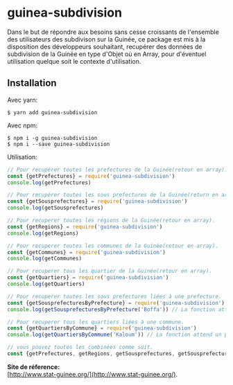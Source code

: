 # guinea-subdivision

Dans le but de répondre aux besoins sans cesse croissants de l'ensemble des utilisateurs des subdivison sur la Guinée, ce package est mis à la disposition des développeurs souhaitant, recupérer des données de subdivision de la Guinée en type d'Objet où en Array, pour d'éventuel utilisation quelque soit le contexte d'utilisation.

## Installation

Avec yarn:
```shell
$ yarn add guinea-subdivision
```

Avec npm:
```shell
$ npm i -g guinea-subdivision
$ npm i --save guinea-subdivision
```

Utilisation:
```js
// Pour recupérer toutes les prefectures de la Guinée(retour en array).
const {getPrefectures} = require('guinea-subdivision')
console.log(getPrefectures)

// Pour recupérer toutes les sous prefectures de la Guinée(return en array).
const {getSousprefectures} = require('guinea-subdivision')
console.log(getSousprefectures)

// Pour recuperer toutes les régions de la Guinée(retour en array).
const {getRegions} = require('guinea-subdivision')
console.log(getRegions)

// Pour recuperer toutes les communes de la Guinée(retour en array).
const {getCommunes} = require('guinea-subdivision')
console.log(getCommunes)

// Pour recuperer tous les quartier de la Guinée(retour en array).
const {getQuartiers} = require('guinea-subdivision')
console.log(getQuartiers)

// Pour recuperer toutes les sous prefectures liées à une prefecture.
const {getSousprefecturesByPrefecture} = require('guinea-subdivision')
console.log(getSousprefecturesByPrefecture('Boffa')) // La fonction attend un paramètre(le nom de la prefecture)

// Pour recuperer tous les quartiers liées à une commune.
const {getQuartiersByCommune} = require('guinea-subdivision')
console.log(getQuartiersByCommune('Kaloum')) // La fonction attend un paramètre(le nom de la commune)

// vous pouvez toutes les combinées comme suit.
const {getPrefectures, getRegions, getSousprefectures, getSousprefecturesByPrefecture, getQuartiers, getCommunes} = require('guinea-subdivision')
```

**Site de réference:**<br>
[http://www.stat-guinee.org/](http://www.stat-guinee.org/).